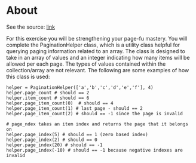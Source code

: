 # About

See the source: [link](https://www.codewars.com/kata/515bb423de843ea99400000a)

For this exercise you will be strengthening your page-fu mastery. You will complete the PaginationHelper class, which is a utility class helpful for querying paging information related to an array. The class is designed to take in an array of values and an integer indicating how many items will be allowed per each page. The types of values contained within the collection/array are not relevant. The following are some examples of how this class is used:

```
helper = PaginationHelper(['a','b','c','d','e','f'], 4)
helper.page_count # should == 2
helper.item_count # should == 6
helper.page_item_count(0)  # should == 4
helper.page_item_count(1) # last page - should == 2
helper.page_item_count(2) # should == -1 since the page is invalid

# page_ndex takes an item index and returns the page that it belongs on
helper.page_index(5) # should == 1 (zero based index)
helper.page_index(2) # should == 0
helper.page_index(20) # should == -1
helper.page_index(-10) # should == -1 because negative indexes are invalid
```